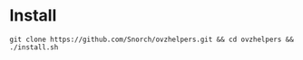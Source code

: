 # Install ##

```
git clone https://github.com/Snorch/ovzhelpers.git && cd ovzhelpers && ./install.sh
```
